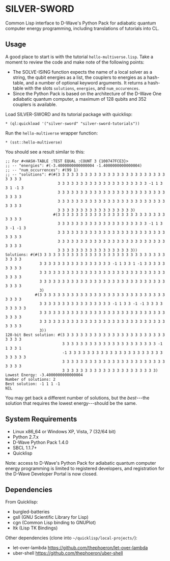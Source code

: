 SILVER-SWORD
============

Common Lisp interface to D-Wave's Python Pack for adiabatic quantum computer energy programming, including translations of tutorials into CL.

Usage
-----

A good place to start is with the tutorial ``hello-multiverse.lisp``.  Take a moment to review the code and make note of the following points:

* The SOLVE-ISING function expects the name of a local solver as a string, the qubit energies as a list, the couplers to energies as a hash-table, and a number of optional keyword arguments.  It returns a hash-table with the slots ``solutions``, ``energies``, and ``num_occurences``.
* Since the Python Pack is based on the architecture of the D-Wave One adiabatic quantum computer, a maximum of 128 qubits and 352 couplers is available.

Load SILVER-SWORD and its tutorial package with quicklisp:

	* (ql:quickload '("silver-sword" "silver-sword-tutorials"))

Run the ``hello-multiverse`` wrapper function:

	* (sst::hello-multiverse)

You should see a result similar to this:

	;; For #<HASH-TABLE :TEST EQUAL :COUNT 3 {100747FCE3}>
	;; -- "energies": #(-3.4000000000000004 -1.4000000000000004)
	;; -- "num_occurrences": #(99 1)
	;; -- "solutions": #(#(3 3 3 3 3 3 3 3 3 3 3 3 3 3 3 3 3 3 3 3 3 3 3 3 3 3 3 3
	                       3 3 3 3 3 3 3 3 3 3 3 3 3 3 3 3 3 3 3 3 -1 1 3 3 1 -1 3
	                       3 3 3 3 3 3 3 3 3 3 3 3 3 3 3 3 3 3 3 3 3 3 3 3 3 3 3 3
	                       3 3 3 3 3 3 3 3 3 3 3 3 3 3 3 3 3 3 3 3 3 3 3 3 3 3 3 3
	                       3 3 3 3 3 3 3 3 3 3 3 3 3 3 3 3 3)
	                     #(3 3 3 3 3 3 3 3 3 3 3 3 3 3 3 3 3 3 3 3 3 3 3 3 3 3 3 3
	                       3 3 3 3 3 3 3 3 3 3 3 3 3 3 3 3 3 3 3 3 -1 1 3 3 -1 -1 3
	                       3 3 3 3 3 3 3 3 3 3 3 3 3 3 3 3 3 3 3 3 3 3 3 3 3 3 3 3
	                       3 3 3 3 3 3 3 3 3 3 3 3 3 3 3 3 3 3 3 3 3 3 3 3 3 3 3 3
	                       3 3 3 3 3 3 3 3 3 3 3 3 3 3 3 3 3))
	Solutions: #(#(3 3 3 3 3 3 3 3 3 3 3 3 3 3 3 3 3 3 3 3 3 3 3 3 3 3 3 3 3 3 3 3
	               3 3 3 3 3 3 3 3 3 3 3 3 3 3 3 3 -1 1 3 3 1 -1 3 3 3 3 3 3 3 3 3
	               3 3 3 3 3 3 3 3 3 3 3 3 3 3 3 3 3 3 3 3 3 3 3 3 3 3 3 3 3 3 3 3
	               3 3 3 3 3 3 3 3 3 3 3 3 3 3 3 3 3 3 3 3 3 3 3 3 3 3 3 3 3 3 3 3
	               3)
	             #(3 3 3 3 3 3 3 3 3 3 3 3 3 3 3 3 3 3 3 3 3 3 3 3 3 3 3 3 3 3 3 3
	               3 3 3 3 3 3 3 3 3 3 3 3 3 3 3 3 -1 1 3 3 -1 -1 3 3 3 3 3 3 3 3 3
	               3 3 3 3 3 3 3 3 3 3 3 3 3 3 3 3 3 3 3 3 3 3 3 3 3 3 3 3 3 3 3 3
	               3 3 3 3 3 3 3 3 3 3 3 3 3 3 3 3 3 3 3 3 3 3 3 3 3 3 3 3 3 3 3 3
	               3))
	128-bit Best solution: #(3 3 3 3 3 3 3 3 3 3 3 3 3 3 3 3 3 3 3 3 3 3 3 3 3 3 3
	                         3 3 3 3 3 3 3 3 3 3 3 3 3 3 3 3 3 3 3 3 3 -1 1 3 3 1
	                         -1 3 3 3 3 3 3 3 3 3 3 3 3 3 3 3 3 3 3 3 3 3 3 3 3 3 3
	                         3 3 3 3 3 3 3 3 3 3 3 3 3 3 3 3 3 3 3 3 3 3 3 3 3 3 3
	                         3 3 3 3 3 3 3 3 3 3 3 3 3 3 3 3 3 3 3 3 3)
	Lowest Energy: -3.4000000000000004
	Number of solutions: 2
	Best solution: -1 1 1 -1
	NIL

You may get back a different number of solutions, but the *best*---the solution that requires the lowest energy---should be the same.

System Requirements
-------------------

* Linux x86_64 or Windows XP, Vista, 7 (32/64 bit)
* Python 2.7.x
* D-Wave Python Pack 1.4.0
* SBCL 1.1.7+
* Quicklisp

Note: access to D-Wave's Python Pack for adiabatic quantum computer energy programming is limited to registered developers, and registration for the D-Wave Developer Portal is now closed.

Dependencies
------------

From Quicklisp:

* burgled-batteries
* gsll (GNU Scientific Library for Lisp)
* cgn (Common Lisp binding to GNUPlot)
* ltk (Lisp TK Bindings)

Other dependencies (clone into ``~/quicklisp/local-projects/``):

* let-over-lambda <https://github.com/thephoeron/let-over-lambda>
* uber-shell <https://github.com/thephoeron/uber-shell>
